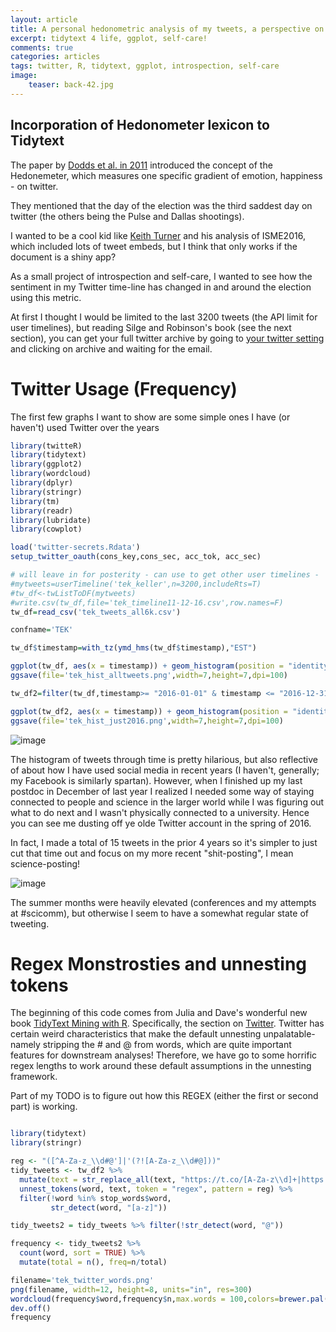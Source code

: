 ```yaml
---
layout: article
title: A personal hedonometric analysis of my tweets, a perspective on self-care and looking forward
excerpt: tidytext 4 life, ggplot, self-care!
comments: true
categories: articles
tags: twitter, R, tidytext, ggplot, introspection, self-care
image:
    teaser: back-42.jpg
---
```


## Incorporation of Hedonometer lexicon to Tidytext

The paper by [Dodds et al. in 2011](http://journals.plos.org/plosone/article?id=10.1371/journal.pone.0026752) introduced the concept of the Hedonemeter, which measures one specific gradient of emotion, happiness - on twitter. 

They mentioned that the day of the election was the third saddest day on twitter (the others being the Pulse and Dallas shootings).

I wanted to be a cool kid like [Keith Turner](http://twitter.com/kay_aych) and his analysis of ISME2016, which included lots of tweet embeds, but I think that only works if the document is a shiny app?

As a small project of introspection and self-care, I wanted to see how the sentiment in my Twitter time-line has changed in and around the election using this metric. 

At first I thought I would be limited to the last 3200 tweets (the API limit for user timelines), but reading Silge and Robinson's book (see the next section), you can get your full twitter archive by going to [your twitter setting](https://twitter.com/settings/account) and clicking on archive and waiting for the email.

# Twitter Usage (Frequency)

The first few graphs I want to show are some simple ones I have (or haven't) used Twitter over the years

```R 
library(twitteR)
library(tidytext)
library(ggplot2)
library(wordcloud)
library(dplyr)
library(stringr)
library(tm)
library(readr)
library(lubridate)
library(cowplot)

load('twitter-secrets.Rdata')
setup_twitter_oauth(cons_key,cons_sec, acc_tok, acc_sec)

# will leave in for posterity - can use to get other user timelines - 
#mytweets=userTimeline('tek_keller',n=3200,includeRts=T)
#tw_df<-twListToDF(mytweets)
#write.csv(tw_df,file='tek_timeline11-12-16.csv',row.names=F)
tw_df=read_csv('tek_tweets_all6k.csv')

confname='TEK'

tw_df$timestamp=with_tz(ymd_hms(tw_df$timestamp),"EST")

ggplot(tw_df, aes(x = timestamp)) + geom_histogram(position = "identity")
ggsave(file='tek_hist_alltweets.png',width=7,height=7,dpi=100)

tw_df2=filter(tw_df,timestamp>= "2016-01-01" & timestamp <= "2016-12-31")

ggplot(tw_df2, aes(x = timestamp)) + geom_histogram(position = "identity")
ggsave(file='tek_hist_just2016.png',width=7,height=7,dpi=100)

```


![image](http://thomas-keller.github.io/images/tek_hist_alltweets.png)

The histogram of tweets through time is pretty hilarious, but also reflective of about how I have used social media in recent years (I haven't, generally; my Facebook is similarly spartan). However, when I finished up my last postdoc in December of last year I realized I needed some way of staying connected to people and science in the larger world while I was figuring out what to do next and I wasn't physically connected to a university. Hence you can see me dusting off ye olde Twitter account in the spring of 2016.

In fact, I made a total of 15 tweets in the prior 4 years so it's simpler to just cut that time out and focus on my more recent "shit-posting", I mean science-posting!

![image](http://thomas-keller.github.io/images/tek_hist_just2016.png)

The summer months were heavily elevated (conferences and my attempts at #scicomm), but otherwise I seem to have a somewhat regular state of tweeting.


# Regex Monstrosties and unnesting tokens

The beginning of this code comes from Julia and Dave's wonderful new book [TidyText Mining with R](http://tidytextmining.com). Specifically, the section on [Twitter](http://tidytextmining.com). Twitter has certain weird characteristics that make the default unnesting unpalatable-namely stripping the # and @ from words, which are quite important features for downstream analyses! Therefore, we have go to some horrific regex lengths to work around these default assumptions in the unnesting framework.

Part of my TODO is to figure out how this REGEX (either the first or second part) is working.

```R

library(tidytext)
library(stringr)

reg <- "([^A-Za-z_\\d#@']|'(?![A-Za-z_\\d#@]))"
tidy_tweets <- tw_df2 %>% 
  mutate(text = str_replace_all(text, "https://t.co/[A-Za-z\\d]+|https://[A-Za-z\\d]+|http://[A-Za-z\\d]+|&amp;|&lt;|&gt;|RT", "")) %>%
  unnest_tokens(word, text, token = "regex", pattern = reg) %>%
  filter(!word %in% stop_words$word,
         str_detect(word, "[a-z]"))

tidy_tweets2 = tidy_tweets %>% filter(!str_detect(word, "@"))

frequency <- tidy_tweets2 %>%
  count(word, sort = TRUE) %>% 
  mutate(total = n(), freq=n/total)

filename='tek_twitter_words.png'
png(filename, width=12, height=8, units="in", res=300)  
wordcloud(frequency$word,frequency$n,max.words = 100,colors=brewer.pal(8,'Dark2'))
dev.off()
frequency

```

